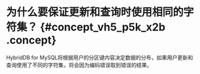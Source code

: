 # 为什么要保证更新和查询时使用相同的字符集？ {#concept_vh5_p5k_x2b .concept}

HybridDB for MySQL将根据用户的分区键内容决定数据的分布，如果用户更新和查询使用了不同的字符集，将会因为编码错误取到错误的结果。

